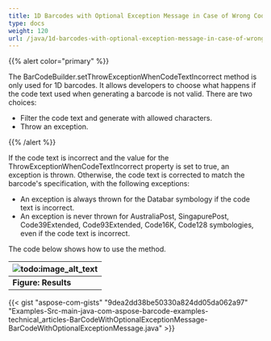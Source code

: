```yaml
---
title: 1D Barcodes with Optional Exception Message in Case of Wrong Code Text
type: docs
weight: 120
url: /java/1d-barcodes-with-optional-exception-message-in-case-of-wrong-code-text/
---
```


{{% alert color="primary" %}} 

The BarCodeBuilder.setThrowExceptionWhenCodeTextIncorrect method is only used for 1D barcodes. It allows developers to choose what happens if the code text used when generating a barcode is not valid. There are two choices:

- Filter the code text and generate with allowed characters.
- Throw an exception.

{{% /alert %}} 

If the code text is incorrect and the value for the ThrowExceptionWhenCodeTextIncorrect property is set to true, an exception is thrown. Otherwise, the code text is corrected to match the barcode's specification, with the following exceptions:

- An exception is always thrown for the Databar symbology if the code text is incorrect.
- An exception is never thrown for AustraliaPost, SingapurePost, Code39Extended, Code93Extended, Code16K, Code128 symbologies, even if the code text is incorrect.

The code below shows how to use the method.

|![todo:image_alt_text](http://i.imgur.com/P2zeeDn.png)|
| :- |
|**Figure: Results**|


{{< gist "aspose-com-gists" "9dea2dd38be50330a824dd05da062a97" "Examples-Src-main-java-com-aspose-barcode-examples-technical_articles-BarCodeWithOptionalExceptionMessage-BarCodeWithOptionalExceptionMessage.java" >}}
